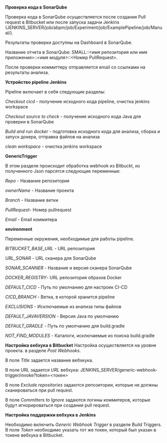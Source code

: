 
**Проверка кода в SonarQube**

Проверка кода в SonarQube осуществляется после создания Pull request в Bitbucket или после запуска задачи Jenkins (JENKINS_SERVER/job/abpm/job/Experiment/job/ExamplePipeline/job/Manual/). 

Результаты проверки доступны на Dashboard  в SonarQube.  

Название отчета в SonarQube: SMALL::<имя репозитория или имя приложения>::<имя модуля>::<Номер PullRequest>.

После проверки коммиттеру отправляется email со ссылками на результаты анализа.

**Устройство pipeline Jenkins**

Pipeline включает в себя следующие разделы:

*Checkout cicd*  - получение исходного кода pipeline, очистка jenkins workspace

*Checkout source to check* - получение исходного кода Java для проверки в SonarQube

*Build and run docker* - подготовка исходного кода для анализа, сборка и запуск докера, отправка файлов на анализа

*clean workspace*  - очистка jenkins workspace


**GenericTrigger**

В этом разделе происходит обработка webhook из Bitbuckt, из полученного Json парсятся следующие переменные:

*Repo* - Название репозитория

*ownerName* - Название проекта

*Branch* - Название ветки

*PullRequest*- Номер pullrequest

*Email* - Email коммитера

**environment**

Переменные окружения, необходимые для работы pipeline.

*BITBUCKET_BASE_URL*	- URL репозитория

*URL_SONAR* - URL сканера для SonarQube

*SONAR_SCANNER* - Название и версия сканера SonarQube

*DOCKER_REGISTRY*- URL репозитория образов Docker

*DEFAULT_CICD* - Путь по умолчанию для настроек CI-CD

*CICD_BRANCH* - Ветка, в которой хранится pipeline

*EXCLUSIONS* - Исключаемые из анализа типы файлов

*DEFAULT_JAVAVERSION*	- Версия Java по умолчанию

*DEFAULT_GRADLE* - Путь по умолчанию для build.gradle

*NOT_FIND_MODULES* - Каталоги, исключаемые из поиска build.gradle

**Настройка вебхука в Bitbucket**
Настройка осуществляется на уровне проекта. в разделе *Post Webhooks*.

В поле *Title* задается название вебхкука.

В поле URL задается *URL* вебхука: JENKINS_SERVER/generic-webhook-trigger/invoke?token=<токен>

В поле *Exclude repositories* задаются репозитории, которые не должны сканироваться при pull request.

В поле *Committers to Ignore* задаются логины коммитеров, которые будут игнорироваться при создании pull request.

**Настройка поддержки вебхука в Jenkins**

Необходимо включить *Generic Webhook Trigger* в разделе Build Triggers. В поле *Token* необходимо указать тот же токен, который был указан в токене вебхука в Bitbucket.

